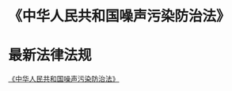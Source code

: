 # 《中华人民共和国噪声污染防治法》

# 最新法律法规

[《中华人民共和国噪声污染防治法》](https://www.mee.gov.cn/ywgz/fgbz/fl/202112/t20211225_965275.shtml)